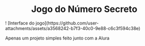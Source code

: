 <h1 align="center"> Jogo do Número Secreto </h1>!
[Interface do jogo](https://github.com/user-attachments/assets/a3568242-b7f3-40c0-9e88-c6c3f594c38e)
<p></p> Apenas um projeto simples feito junto com a Alura </p>
